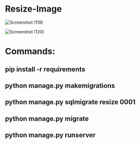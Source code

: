 ﻿# Resize-Image
 
![Screenshot (119)](https://user-images.githubusercontent.com/54932235/115500754-9512ea80-a28f-11eb-970d-c35909339af2.png)

![Screenshot (120)](https://user-images.githubusercontent.com/54932235/115500856-c25f9880-a28f-11eb-9cea-cfa6433a1dd2.png)

# Commands:

## pip install -r requirements
## python manage.py makemigrations
## python manage.py sqlmigrate resize 0001
## python manage.py migrate
## python manage.py runserver

